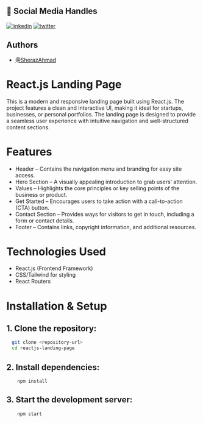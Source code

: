 
## 🔗 Social Media Handles

[![linkedin](https://img.shields.io/badge/linkedin-0A66C2?style=for-the-badge&logo=linkedin&logoColor=white)](https://www.linkedin.com/in/sheraz8814/)
[![twitter](https://img.shields.io/badge/twitter-1DA1F2?style=for-the-badge&logo=twitter&logoColor=white)](https://twitter.com/sheraz_04)
## Authors

- [@SherazAhmad](https://github.com/sheraz02)


# React.js Landing Page

This is a modern and responsive landing page built using React.js. The project features a clean and interactive UI, making it ideal for startups, businesses, or personal portfolios. The landing page is designed to provide a seamless user experience with intuitive navigation and well-structured content sections.

# Features
- Header – Contains the navigation menu and branding for easy site access.
- Hero Section – A visually appealing introduction to grab users’ attention.
- Values – Highlights the core principles or key selling points of the business or product.
- Get Started – Encourages users to take action with a call-to-action (CTA) button.
- Contact Section – Provides ways for visitors to get in touch, including a form or contact details.
- Footer – Contains links, copyright information, and additional resources.

# Technologies Used
- React.js (Frontend Framework)
- CSS/Tailwind for styling
- React Routers


# Installation & Setup

## 1. Clone the repository:

```bash
  git clone <repository-url>
  cd reactjs-landing-page

```
## 2. Install dependencies:
```
    npm install
```
## 3. Start the development server:
```
    npm start
```